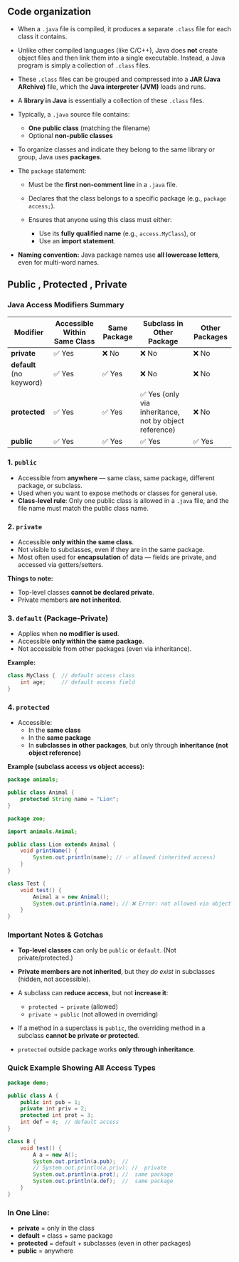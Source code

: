 ## Code organization


* When a `.java` file is compiled, it produces a separate `.class` file for each class it contains.

* Unlike other compiled languages (like C/C++), Java does **not** create object files and then link them into a single executable. Instead, a Java program is simply a collection of `.class` files.

* These `.class` files can be grouped and compressed into a **JAR (Java ARchive)** file, which the **Java interpreter (JVM)** loads and runs.

* A **library in Java** is essentially a collection of these `.class` files.

* Typically, a `.java` source file contains:

  * **One public class** (matching the filename)
  * Optional **non-public classes**

* To organize classes and indicate they belong to the same library or group, Java uses **packages**.

* The `package` statement:

  * Must be the **first non-comment line** in a `.java` file.
  * Declares that the class belongs to a specific package (e.g., `package access;`).
  * Ensures that anyone using this class must either:

    * Use its **fully qualified name** (e.g., `access.MyClass`), or
    * Use an **import statement**.

* **Naming convention:** Java package names use **all lowercase letters**, even for multi-word names.

## Public , Protected , Private 


### **Java Access Modifiers Summary**

| Modifier                 | Accessible Within Same Class | Same Package | Subclass in Other Package                             | Other Packages |
| ------------------------ | ---------------------------- | ------------ | ----------------------------------------------------- | -------------- |
| **private**              | ✅ Yes                        | ❌ No         | ❌ No                                                  | ❌ No           |
| **default** (no keyword) | ✅ Yes                        | ✅ Yes        | ❌ No                                                  | ❌ No           |
| **protected**            | ✅ Yes                        | ✅ Yes        | ✅ Yes (only via inheritance, not by object reference) | ❌ No           |
| **public**               | ✅ Yes                        | ✅ Yes        | ✅ Yes                                                 | ✅ Yes          |


### **1. `public`**

* Accessible from **anywhere** — same class, same package, different package, or subclass.
* Used when you want to expose methods or classes for general use.
* **Class-level rule**: Only one public class is allowed in a `.java` file, and the file name must match the public class name.

### **2. `private`**

* Accessible **only within the same class**.
* Not visible to subclasses, even if they are in the same package.
* Most often used for **encapsulation** of data — fields are private, and accessed via getters/setters.

**Things to note:**

* Top-level classes **cannot be declared private**.
* Private members **are not inherited**.

###  **3. `default` (Package-Private)**

* Applies when **no modifier is used**.
* Accessible **only within the same package**.
* Not accessible from other packages (even via inheritance).

**Example:**

```java
class MyClass {  // default access class
    int age;     // default access field
}
```

###  **4. `protected`**

* Accessible:
  - In the **same class**
  -  In the **same package**
  - In **subclasses in other packages**, but only through **inheritance (not object reference)**

**Example (subclass access vs object access):**

```java
package animals;

public class Animal {
    protected String name = "Lion";
}

package zoo;

import animals.Animal;

public class Lion extends Animal {
    void printName() {
        System.out.println(name); // ✅ allowed (inherited access)
    }
}

class Test {
    void test() {
        Animal a = new Animal();
        System.out.println(a.name); // ❌ Error: not allowed via object reference
    }
}
```


###  **Important Notes & Gotchas**

* **Top-level classes** can only be `public` or `default`. (Not private/protected.)
* **Private members are not inherited**, but they *do exist* in subclasses (hidden, not accessible).
* A subclass can **reduce access**, but not **increase it**:

  *  `protected → private` (allowed)
  *  `private → public` (not allowed in overriding)
* If a method in a superclass is `public`, the overriding method in a subclass **cannot be private or protected**.
* `protected` outside package works **only through inheritance**.


###  **Quick Example Showing All Access Types**

```java
package demo;

public class A {
    public int pub = 1;
    private int priv = 2;
    protected int prot = 3;
    int def = 4;  // default access
}

class B {
    void test() {
        A a = new A();
        System.out.println(a.pub);  // 
        // System.out.println(a.priv); //  private
        System.out.println(a.prot); //  same package
        System.out.println(a.def);  //  same package
    }
}
```


###  **In One Line:**

* **private** = only in the class
* **default** = class + same package
* **protected** = default + subclasses (even in other packages)
* **public** = anywhere


